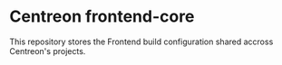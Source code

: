 # Centreon frontend-core

This repository stores the Frontend build configuration shared accross Centreon's projects.
